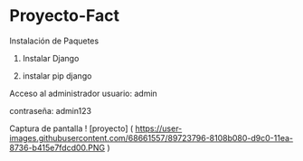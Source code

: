 # Proyecto-Fact
Instalación de Paquetes
1) Instalar Django

2) instalar pip django

Acceso al administrador
usuario: admin

contraseña: admin123

Captura de pantalla
! [proyecto] ( https://user-images.githubusercontent.com/68661557/89723796-8108b080-d9c0-11ea-8736-b415e7fdcd00.PNG )
